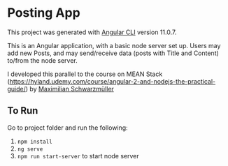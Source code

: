 # Posting App 

This project was generated with [Angular CLI](https://github.com/angular/angular-cli) version 11.0.7.

This is an Angular application, with a basic node server set up. Users may add new Posts, and may send/receive data (posts with Title and Content) to/from the node server.

I developed this parallel to the course on MEAN Stack (https://hyland.udemy.com/course/angular-2-and-nodejs-the-practical-guide/) by <a href="https://academind.com/" target="_blank">Maximilian Schwarzmüller</a>

## To Run
Go to project folder and run the following:
1. ```npm install```
2. ```ng serve```
3. ```npm run start-server``` to start node server
